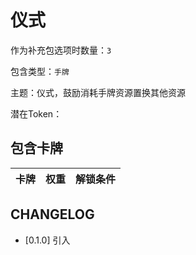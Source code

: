 # 仪式

作为补充包选项时数量：`3`

包含类型：`手牌`

主题：仪式，鼓励消耗手牌资源置换其他资源

潜在Token：

## 包含卡牌

卡牌 | 权重 | 解锁条件
--- | --- | ---

## CHANGELOG

- [0.1.0] 引入

